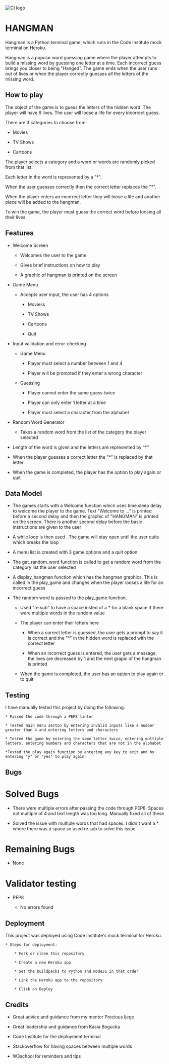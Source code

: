 ![CI logo](https://codeinstitute.s3.amazonaws.com/fullstack/ci_logo_small.png)

# HANGMAN

Hangman is a Python terminal game, which runs in the Code Institute mock terminal on Heroku.

Hangman is a popular word guessing game where the player attempts to build a missing word by guessing one letter at a time. Each incorrect guess brings you closer to being "Hanged".  The game ends when the user runs out of lives or when the player correctly guesses all the letters of the missing word.


## How to play

The object of the game is to guess the letters of the hidden word.  The player will have 6 lives.  The user will loose a life for every incorrect guess.

There are 3 categories to choose from:

* Movies

* TV Shows

* Cartoons

The player selects a category and a word or words are randomly picked from that list.

Each letter in the word is represented by a "*".

When the user guesses correctly then the correct letter replaces the "*".

When the player enters an incorrect letter they will loose a life and another piece will be added to the hangman.

To win the game, the player must guess the correct word before loosing all their lives.

## Features

* Welcome Screen

    * Welcomes the user to the game

    * Gives brief instructions on how to play

    * A graphic of hangman is printed on the screen

* Game Menu    

    * Accepts user input, the user has 4 options

        * Moviess

        * TV Shows

        * Cartoons

        * Quit

* Input validation and error-checking

    * Game Menu

        * Player must select a number between 1 and 4 

        * Player will be prompted if they enter a wrong character
    
    * Guessing

        * Player cannot enter the same guess twice

        * Player can only enter 1 letter at a time

        * Player must select a character from the alphabet

* Random Word Generator

    * Takes a random word from the list of the category the player selected

* Length of the word is given and the letters are represented by "*"

* When the player guesses a correct letter the "*" is replaced by that letter

* When the game is completed, the player has the option to play again or quit

## Data Model

* The games starts with a Welcome function which uses time.sleep delay to welcome the player to the game.  Text "Welcome to ..." is printed before a second delay and then the graphic of "HANGMAN" is printed on the screen.  There is another second delay before the basic instructions are given to the user

* A while loop is then used .  The game will stay open until the user quits which breaks the loop

* A menu list is created with 3 game options and a quit option

* The get_random_word function is called to get a random word from the category list the user selected

* A display_hangman function which has the hangman graphics.  This is called in the play_game and changes when the player looses a life for an incorrect guess

* The random word is passed to the play_game function.  

    * Used "re.sub" to have a space insted of a * for a blank space if there were multiple words in the random value

    * The player can enter their letters here 

        * When a correct letter is guessed, the user gets a prompt to say it is correct and the "*" in the hidden word is replaced with the correct letter

        * When an incorrect guess is entered, the user gets a message, the lives are decreased by 1 and the next grapic of the hangman is printed

    * When the game is completed, the user has an option to play again or to quit

## Testing

I have manually tested this project by doing the following:

    * Passed the code through a PEP8 linter

    * Tested main menu secton by entering invalid inputs like a number greater than 4 and entering letters and characters

    * Tested the game by entering the same letter twice, entering multiple letters, entering numbers and characters that are not in the alphabet

    *Tested the play again function by entering any key to exit and by entering "y" or "yes" to play again

## Bugs

# Solved Bugs

* There were multiple errors after passing the code through PEP8.  Spaces not multiple of 4 and text length was too long.  Manually fixed all of these

* Solved the issue with multiple words that had spaces.  I didn't want a * where there was a space so used re.sub to solve this issue

# Remaining Bugs

* None

# Validator testing

* PEP8

    * No errors found

## Deployment

This project was deployed using Code Institute's mock terminal for Heroku.

    * Steps for deployment:

        * Fork or clone this repository

        * Create a new Heroku app

        * Set the buildpacks to Python and NodeJS in that order

        * Link the Heroku app to the repository

        * Click on Deploy

## Credits

* Great advice and guidance from my mentor Precious Ijege

* Great leadership and guidance from Kasia Bogucka

* Code Institute for the deployment terminal

* Stackoverflow for having spaces between multiple words

* W3school for reminders and tips


